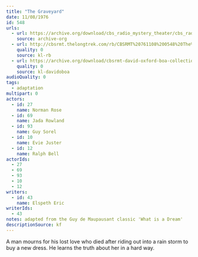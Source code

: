 ```yaml
---
title: "The Graveyard"
date: 11/08/1976
id: 548
urls: 
  - url: https://archive.org/download/cbs_radio_mystery_theater/cbs_radio_mystery_theater-0501-0550.zip/cbs_radio_mystery_theater-0501-0550%2Fcbsrmt_0548_the_graveyard.mp3
    source: archive-org
  - url: http://cbsrmt.thelongtrek.com/rb/CBSRMT%20761108%200548%20The%20Graveyard_wbbm_rb.mp3
    quality: 0
    source: kl-rb
  - url: https://archive.org/download/cbsrmt-david-oxford-boa-collection/CBSRMT-761108-0548-The-Graveyard-(128-44)_KIXI-{BoA}.mp3
    quality: 0
    source: kl-davidoboa
audioQuality: 0
tags: 
  - adaptation
multipart: 0
actors:  
  - id: 27
    name: Norman Rose  
  - id: 69
    name: Jada Rowland  
  - id: 93
    name: Guy Sorel  
  - id: 10
    name: Evie Juster  
  - id: 12
    name: Ralph Bell
actorIds:  
  - 27  
  - 69  
  - 93  
  - 10  
  - 12
writers:  
  - id: 43
    name: Elspeth Eric
writerIds:  
  - 43
notes: adapted from the Guy de Maupausant classic 'What is a Dream'
descriptionSource: kf
---
```

A man mourns for his lost love who died after riding out into a rain storm to buy a new dress. He learns the truth about her in a hard way.